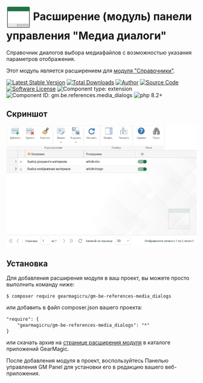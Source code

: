 # <img src="https://raw.githubusercontent.com/gearmagicru/gm-be-references-media_dialogs/refs/heads/main/assets/images/icon.svg" width="64px" height="64px" align="absmiddle"> Расширение (модуль) панели управления "Медиа диалоги"

Справочник диалогов выбора медиафайлов с возможностью указания параметров отображения.

Этот модуль является расширением для [модуля "Справочники"](https://github.com/gearmagicru/gm-be-references).

[![Latest Stable Version](https://img.shields.io/packagist/v/gearmagicru/gm-be-references-media_dialogs.svg)](https://packagist.org/packages/gearmagicru/gm-be-references-media_dialogs)
[![Total Downloads](https://img.shields.io/packagist/dt/gearmagicru/gm-be-references-media_dialogs.svg)](https://packagist.org/packages/gearmagicru/gm-be-references-media_dialogs)
[![Author](https://img.shields.io/badge/author-anton.tivonenko@gmail.com-blue.svg)](mailto:anton.tivonenko@gmail)
[![Source Code](https://img.shields.io/badge/source-gearmagicru/gm--be--references--media__dialogs-blue.svg)](https://github.com/gearmagicru/gm-be-references-media_dialogs)
[![Software License](https://img.shields.io/badge/license-MIT-brightgreen.svg)](https://github.com/gearmagicru/gm-be-references-media_dialogs/blob/master/LICENSE)
![Component type: extension](https://img.shields.io/badge/component%20type-extension-green.svg)
![Component ID: gm.be.references.media_dialogs](https://img.shields.io/badge/component%20id-gm.be.references.media__dialogs-green.svg)
![php 8.2+](https://img.shields.io/badge/php-min%208.2-red.svg)

## Скриншот
<img src="https://github.com/gearmagicru/gm-be-references-media_dialogs/blob/main/assets/help/grid.png?raw=true">

## Установка

Для добавления расширения модуля в ваш проект, вы можете просто выполнить команду ниже:

```
$ composer require gearmagicru/gm-be-references-media_dialogs
```

или добавить в файл composer.json вашего проекта:
```
"require": {
    "gearmagicru/gm-be-references-media_dialogs": "*"
}
```
или скачать архив на [странице расширения модуля](https://apps.gearmagic.ru/component/gm-be-references-media_dialogs) в каталоге приложений GearMagic.

После добавления модуля в проект, воспользуйтесь Панелью управления GM Panel для установки его в редакцию вашего веб-приложения.

